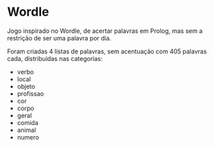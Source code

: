 # Wordle
Jogo inspirado no Wordle, de acertar palavras em Prolog, mas sem a restrição de ser uma palavra por dia.

Foram criadas 4 listas de palavras, sem acentuação com 405 palavras cada, distribuídas nas categorias:

 - verbo
 - local
 - objeto
 - profissao
 - cor
 - corpo
 - geral
 - comida
 - animal
 - numero